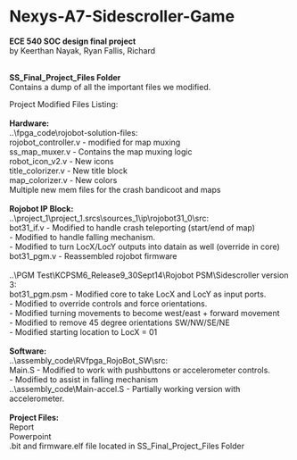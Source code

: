 # Nexys-A7-Sidescroller-Game
<b>ECE 540 SOC design final project</b><br/>
by Keerthan Nayak, Ryan Fallis, Richard 
<br/>
<br/>

<b>SS_Final_Project_Files Folder</b><br/>
Contains a dump of all the important files we modified.<br/>

Project Modified Files Listing:<br/>
<br/>
<b>Hardware:</b><br/>
..\fpga_code\rojobot-solution-files:<br/>
rojobot_controller.v - modified for map muxing<br/>
ss_map_muxer.v - Contains the map muxing logic<br/>
robot_icon_v2.v - New icons<br/>
title_colorizer.v - New title block<br/>
map_colorizer.v - New colors<br/>
Multiple new mem files for the crash bandicoot and maps<br/>
<br/>
<b>Rojobot IP Block:</b><br/>
..\project_1\project_1.srcs\sources_1\ip\rojobot31_0\src:<br/>
bot31_if.v - Modified to handle crash teleporting (start/end of map)<br/>
           - Modified to handle falling mechanism.<br/> 
           - Modified to turn LocX/LocY outputs into datain as well (override in core)<br/>
bot31_pgm.v - Reassembled rojobot firmware<br/>
<br/>
..\PGM Test\KCPSM6_Release9_30Sept14\Rojobot PSM\Sidescroller version 3:<br/>
bot31_pgm.psm - Modified core to take LocX and LocY as input ports.<br/>
              - Modified to override controls and force orientations.<br/>
              - Modified turning movements to become west/east + forward movement<br/>
              - Modified to remove 45 degree orientations SW/NW/SE/NE<br/>
              - Modified starting location to LocX = 01<br/>
             <br/>
<b>Software:</b><br/>
..\assembly_code\RVfpga_RojoBot_SW\src:<br/>
Main.S        - Modified to work with pushbuttons or accelerometer controls.<br/>
              - Modified to assist in falling mechanism<br/>
..\assembly_code\Main-accel.S - Partially working version with accelerometer.<br/>
<br/>
<b>Project Files:</b><br/>
Report<br/>
Powerpoint<br/>
.bit and firmware.elf file located in SS_Final_Project_Files Folder<br/>
